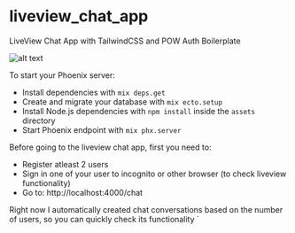 # liveview_chat_app
LiveView Chat App with TailwindCSS and POW Auth Boilerplate 

![alt text](https://i.imgur.com/TbnTsGL.gif)

To start your Phoenix server:

  * Install dependencies with `mix deps.get`
  * Create and migrate your database with `mix ecto.setup`
  * Install Node.js dependencies with `npm install` inside the `assets` directory
  * Start Phoenix endpoint with `mix phx.server`

Before going to the liveview chat app, first you need to:

  * Register atleast 2 users 
  * Sign in one of your user to incognito or other browser (to check liveview functionality) 
  * Go to: http://localhost:4000/chat

Right now I automatically created chat conversations based on the number of users, 
so you can quickly check its functionality
`
